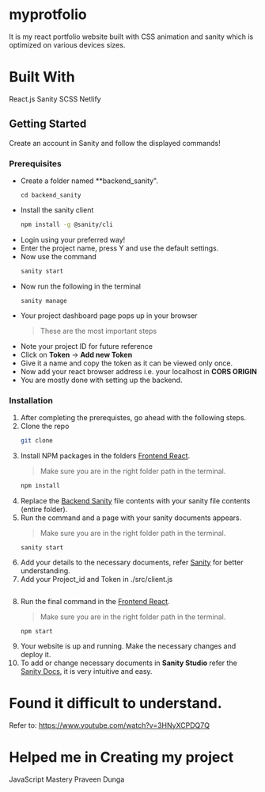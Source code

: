 # myprotfolio
 It is my react portfolio website built with  CSS animation and sanity which is optimized on various devices sizes.


# Built With
   React.js
   Sanity
   SCSS
   Netlify

## Getting Started

Create an account in Sanity and follow the displayed commands!

### Prerequisites

- Create a folder named \*\*backend_sanity".
  ```
  cd backend_sanity
  ```
- Install the sanity client
  ```sh
  npm install -g @sanity/cli
  ```
- Login using your preferred way!
- Enter the project name, press Y and use the default settings.
- Now use the command
  ```sh
  sanity start
  ```
- Now run the following in the terminal
  ```
  sanity manage
  ```
- Your project dashboard page pops up in your browser
  > These are the most important steps
- Note your project ID for future reference
- Click on **Token** -> **Add new Token**
- Give it a name and copy the token as it can be viewed only once.
- Now add your react browser address i.e. your localhost in **CORS ORIGIN**
- You are mostly done with setting up the backend.
### Installation

1. After completing the prerequistes, go ahead with the following steps.
2. Clone the repo
   ```sh
   git clone
   ```
3. Install NPM packages in the folders [Frontend React](/frontend_react).
   > Make sure you are in the right folder path in the terminal.
   ```sh
   npm install
   ```
4. Replace the [Backend Sanity](/backend_sanity) file contents with your sanity file contents (entire folder).
5. Run the command and a page with your sanity documents appears.
   > Make sure you are in the right folder path in the terminal.
   ```
   sanity start
   ```
6. Add your details to the necessary documents, refer [Sanity](https://www.sanity.io/docs) for better understanding.
7. Add your Project_id and Token in ./src/client.js
   ```
8. Run the final command in the [Frontend React](/frontend_react).
   > Make sure you are in the right folder path in the terminal.
   ```
   npm start
   ```
9. Your website is up and running. Make the necessary changes and deploy it.
10. To add or change necessary documents in **Sanity Studio** refer the [Sanity Docs](https://sanity.io/docs), it is very intuitive and easy.

# Found it difficult to understand.
  Refer to: https://www.youtube.com/watch?v=3HNyXCPDQ7Q
  
# Helped me in Creating my project 
   JavaScript Mastery
   Praveen Dunga 
